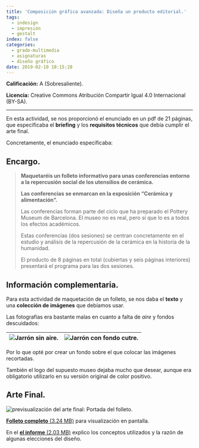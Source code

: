 ```yaml
---
title: 'Composición gráfica avanzada: Diseña un producto editorial.'
tags:
  - indesign
  - impresión
  - gestalt
index: false
categories:
  - grado-multimedia
  - asignaturas
  - diseño gráfico
date: 2019-02-10 18:15:28
---
```




**Calificación:** A (Sobresaliente).

**Licencia:** Creative Commons Atribución Compartir Igual 4.0 Internacional (BY-SA).

----

En esta actividad, se nos proporcionó el enunciado en un pdf de 21 páginas, que especificaba el **briefing** y los **requisitos técnicos** que debía cumplir el arte final.

Concretamente, el enunciado especificaba:

## Encargo.

>**Maquetaréis un folleto informativo para unas conferencias entorno a la repercusión social de los utensilios de cerámica.**
>
>**Las conferencias se enmarcan en la exposición “Cerámica y alimentación”.**
>
>Las conferencias forman parte del ciclo que ha preparado el Pottery Museum de Barcelona. El museo no es real, pero sí que lo es a todos los efectos académicos.
>
>Estas conferencias (dos sesiones) se centran concretamente en el estudio y análisis de la repercusión de la cerámica en la historia de la humanidad.
>
>El producto de 8 páginas en total (cubiertas y seis páginas interiores) presentará el programa para las dos sesiones.

## Información complementaria.

Para esta actividad de maquetación de un folleto, se nos daba el **texto** y una **colección de imágenes** que debíamos usar.

Las fotografías era bastante malas en cuanto a falta de _aire_ y fondos descuidados:

|![Jarrón sin aire.](/blogArtesano/images/asignaturas/diseno-grafico/pec3/Picture2.png "Jarrón sin aire.") | ![Jarrón con fondo cutre.](/blogArtesano/images/asignaturas/diseno-grafico/pec3/Picture4.png "Jarrón con fondo cutre.") |
|---|---|

Por lo que opté por crear un fondo sobre el que colocar las imágenes recortadas.

También el logo del supuesto museo dejaba mucho que desear, aunque era obligatorio utilizarlo en su versión original de color positivo.

## Arte Final.

![previsualización del arte final: Portada del folleto.](/blogArtesano/images/asignaturas/diseno-grafico/pec3/portada.png "Icono app")

[**Folleto completo** (3.24 MB)](/blogArtesano/documents/asignaturas/diseno-grafico/pec3/folleto-rgb.pdf) para visualización en pantalla.

En el [**el informe** (2.03 MB)](/blogArtesano/documents/asignaturas/diseno-grafico/pec3/informe-pec3.pdf) explico los conceptos utilizados y la razón de algunas elecciones del diseño.